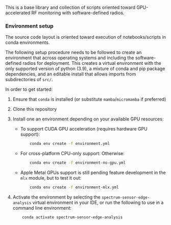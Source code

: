 This is a base library and collection of scripts oriented toward GPU-accelerated RF monitoring with software-defined radios.

### Environment setup
The source code layout is oriented toward execution of notebooks/scripts in conda environments.

The following setup procedure needs to be followed to create an environment that across operating systems and including the software-defined radios for deployment. This creates a virtual environment with the only supported version of python (3.9), a mixture of conda and pip package dependencies, and an editable install that allows imports from subdirectories of `src/`. 

In order to get started:
1. Ensure that `conda` is installed (or substitute `mamba`/`micromamba` if preferred)
2. Clone this repository
3. Install one an environment depending on your available GPU resources:

    - To support CUDA GPU acceleration (requires hardware GPU support):

        ```sh
            conda env create -f environment.yml
        ```

    - For cross-platform CPU-only support:
        Otherwise:
        ```sh
            conda env create -f environment-no-gpu.yml
        ```

    - Apple Metal GPUs support is still pending feature development in the `mlx` module, but to test it out:
        ```sh
            conda env create -f environment-mlx.yml

4. Activate the environment by selecting the `spectrum-sensor-edge-analysis` virtual environment in your IDE, or run the following to use in a command line environment:

    ```sh
        conda activate spectrum-sensor-edge-analysis
    ```